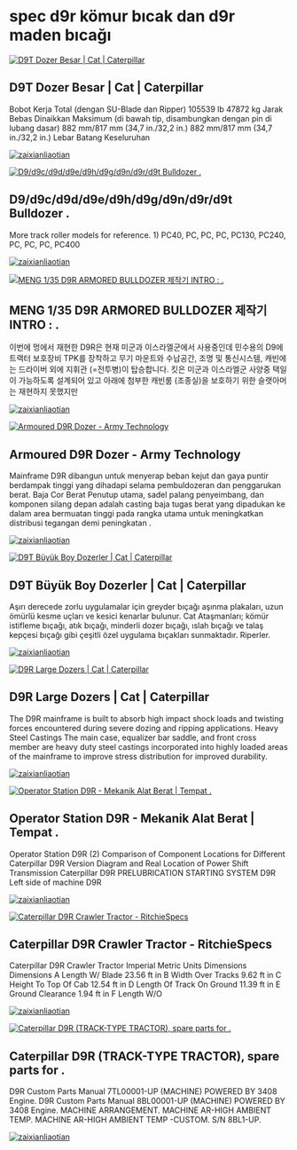 # spec d9r kömur bıcak dan d9r maden bıcağı
<a href="https://mnn.zoosnet.net/LR/Chatpre.aspx?id=MNN94995150&p=https://topgrinding.com/" target="_blank">![D9T Dozer Besar | Cat | Caterpillar](https://github.com/technlg/images/blob/main/20.jpg)</a>
## D9T Dozer Besar | Cat | Caterpillar
Bobot Kerja Total (dengan SU-Blade dan Ripper) 105539 lb 47872 kg Jarak Bebas Dinaikkan Maksimum (di bawah tip, disambungkan dengan pin di lubang dasar) 882 mm/817 mm (34,7 in./32,2 in.) 882 mm/817 mm (34,7 in./32,2 in.) Lebar Batang Keseluruhan
<a href="https://mnn.zoosnet.net/LR/Chatpre.aspx?id=MNN94995150&p=https://topgrinding.com/" target="_blank"><img src="https://github.com/technlg/images/raw/main/chat11.jpg" alt="zaixianliaotian"/></a><a href="//whatsapp.shibangsoft.com/WhatsApp.php" ><img src="https://github.com/technlg/images/raw/main/chat11.png" alt=""></a>
<a href="https://mnn.zoosnet.net/LR/Chatpre.aspx?id=MNN94995150&p=https://topgrinding.com/" target="_blank">![D9/d9c/d9d/d9e/d9h/d9g/d9n/d9r/d9t Bulldozer .](https://github.com/technlg/images/blob/main/22.jpg)</a>
## D9/d9c/d9d/d9e/d9h/d9g/d9n/d9r/d9t Bulldozer .
More track roller models for reference. 1) PC40, PC, PC, PC, PC130, PC240, PC, PC, PC, PC400 
<a href="https://mnn.zoosnet.net/LR/Chatpre.aspx?id=MNN94995150&p=https://topgrinding.com/" target="_blank"><img src="https://github.com/technlg/images/raw/main/chat11.jpg" alt="zaixianliaotian"/></a><a href="//whatsapp.shibangsoft.com/WhatsApp.php" ><img src="https://github.com/technlg/images/raw/main/chat11.png" alt=""></a>
<a href="https://mnn.zoosnet.net/LR/Chatpre.aspx?id=MNN94995150&p=https://topgrinding.com/" target="_blank">![MENG 1/35 D9R ARMORED BULLDOZER 제작기 INTRO : .](https://github.com/technlg/images/blob/main/51.jpg)</a>
## MENG 1/35 D9R ARMORED BULLDOZER 제작기 INTRO : .
이번에 멍에서 재현한 D9R은 현재 미군과 이스라엘군에서 사용중인데 민수용의 D9에 트랙터 보호장비 TPK를 장착하고 무기 마운트와 수납공간, 조명 및 통신시스템, 캐빈에는 드라이버 외에 지휘관 (=전투병)이 탑승합니다. 킷은 미군과 이스라엘군 사양중 택일이 가능하도록 설계되어 있고 아래에 첨부한 캐빈룸 (조종실)을 보호하기 위한 슬랫아머는 재현하지 못했지만 
<a href="https://mnn.zoosnet.net/LR/Chatpre.aspx?id=MNN94995150&p=https://topgrinding.com/" target="_blank"><img src="https://github.com/technlg/images/raw/main/chat11.jpg" alt="zaixianliaotian"/></a><a href="//whatsapp.shibangsoft.com/WhatsApp.php" ><img src="https://github.com/technlg/images/raw/main/chat11.png" alt=""></a>
<a href="https://mnn.zoosnet.net/LR/Chatpre.aspx?id=MNN94995150&p=https://topgrinding.com/" target="_blank">![Armoured D9R Dozer - Army Technology](https://github.com/technlg/images/blob/main/4.jpg)</a>
## Armoured D9R Dozer - Army Technology
Mainframe D9R dibangun untuk menyerap beban kejut dan gaya puntir berdampak tinggi yang dihadapi selama pembuldozeran dan penggarukan berat. Baja Cor Berat Penutup utama, sadel palang penyeimbang, dan komponen silang depan adalah casting baja tugas berat yang dipadukan ke dalam area bermuatan tinggi pada rangka utama untuk meningkatkan distribusi tegangan demi peningkatan .
<a href="https://mnn.zoosnet.net/LR/Chatpre.aspx?id=MNN94995150&p=https://topgrinding.com/" target="_blank"><img src="https://github.com/technlg/images/raw/main/chat11.jpg" alt="zaixianliaotian"/></a><a href="//whatsapp.shibangsoft.com/WhatsApp.php" ><img src="https://github.com/technlg/images/raw/main/chat11.png" alt=""></a>
<a href="https://mnn.zoosnet.net/LR/Chatpre.aspx?id=MNN94995150&p=https://topgrinding.com/" target="_blank">![D9T Büyük Boy Dozerler | Cat | Caterpillar](https://github.com/technlg/images/blob/main/61.jpg)</a>
## D9T Büyük Boy Dozerler | Cat | Caterpillar
Aşırı derecede zorlu uygulamalar için greyder bıçağı aşınma plakaları, uzun ömürlü kesme uçları ve kesici kenarlar bulunur. Cat Ataşmanları; kömür istifleme bıçağı, atık bıçağı, minderli dozer bıçağı, ıslah bıçağı ve talaş kepçesi bıçağı gibi çeşitli özel uygulama bıçakları sunmaktadır. Riperler.
<a href="https://mnn.zoosnet.net/LR/Chatpre.aspx?id=MNN94995150&p=https://topgrinding.com/" target="_blank"><img src="https://github.com/technlg/images/raw/main/chat11.jpg" alt="zaixianliaotian"/></a><a href="//whatsapp.shibangsoft.com/WhatsApp.php" ><img src="https://github.com/technlg/images/raw/main/chat11.png" alt=""></a>
<a href="https://mnn.zoosnet.net/LR/Chatpre.aspx?id=MNN94995150&p=https://topgrinding.com/" target="_blank">![D9R Large Dozers | Cat | Caterpillar](https://github.com/technlg/images/blob/main/56.jpg)</a>
## D9R Large Dozers | Cat | Caterpillar
The D9R mainframe is built to absorb high impact shock loads and twisting forces encountered during severe dozing and ripping applications. Heavy Steel Castings The main case, equalizer bar saddle, and front cross member are heavy duty steel castings incorporated into highly loaded areas of the mainframe to improve stress distribution for improved durability.
<a href="https://mnn.zoosnet.net/LR/Chatpre.aspx?id=MNN94995150&p=https://topgrinding.com/" target="_blank"><img src="https://github.com/technlg/images/raw/main/chat11.jpg" alt="zaixianliaotian"/></a><a href="//whatsapp.shibangsoft.com/WhatsApp.php" ><img src="https://github.com/technlg/images/raw/main/chat11.png" alt=""></a>
<a href="https://mnn.zoosnet.net/LR/Chatpre.aspx?id=MNN94995150&p=https://topgrinding.com/" target="_blank">![Operator Station D9R - Mekanik Alat Berat | Tempat .](https://github.com/technlg/images/blob/main/40.jpg)</a>
## Operator Station D9R - Mekanik Alat Berat | Tempat .
Operator Station D9R (2) Comparison of Component Locations for Different Caterpillar D9R Version Diagram and Real Location of Power Shift Transmission Caterpillar D9R PRELUBRICATION STARTING SYSTEM D9R Left side of machine D9R
<a href="https://mnn.zoosnet.net/LR/Chatpre.aspx?id=MNN94995150&p=https://topgrinding.com/" target="_blank"><img src="https://github.com/technlg/images/raw/main/chat11.jpg" alt="zaixianliaotian"/></a><a href="//whatsapp.shibangsoft.com/WhatsApp.php" ><img src="https://github.com/technlg/images/raw/main/chat11.png" alt=""></a>
<a href="https://mnn.zoosnet.net/LR/Chatpre.aspx?id=MNN94995150&p=https://topgrinding.com/" target="_blank">![Caterpillar D9R Crawler Tractor - RitchieSpecs](https://github.com/technlg/images/blob/main/17.jpg)</a>
## Caterpillar D9R Crawler Tractor - RitchieSpecs
Caterpillar D9R Crawler Tractor Imperial Metric Units Dimensions Dimensions A Length W/ Blade 23.56 ft in B Width Over Tracks 9.62 ft in C Height To Top Of Cab 12.54 ft in D Length Of Track On Ground 11.39 ft in E Ground Clearance 1.94 ft in F Length W/O 
<a href="https://mnn.zoosnet.net/LR/Chatpre.aspx?id=MNN94995150&p=https://topgrinding.com/" target="_blank"><img src="https://github.com/technlg/images/raw/main/chat11.jpg" alt="zaixianliaotian"/></a><a href="//whatsapp.shibangsoft.com/WhatsApp.php" ><img src="https://github.com/technlg/images/raw/main/chat11.png" alt=""></a>
<a href="https://mnn.zoosnet.net/LR/Chatpre.aspx?id=MNN94995150&p=https://topgrinding.com/" target="_blank">![Caterpillar D9R (TRACK-TYPE TRACTOR), spare parts for .](https://github.com/technlg/images/blob/main/29.jpg)</a>
## Caterpillar D9R (TRACK-TYPE TRACTOR), spare parts for .
D9R Custom Parts Manual 7TL00001-UP (MACHINE) POWERED BY 3408 Engine. D9R Custom Parts Manual 8BL00001-UP (MACHINE) POWERED BY 3408 Engine. MACHINE ARRANGEMENT. MACHINE AR-HIGH AMBIENT TEMP. MACHINE AR-HIGH AMBIENT TEMP -CUSTOM. S/N 8BL1-UP.
<a href="https://mnn.zoosnet.net/LR/Chatpre.aspx?id=MNN94995150&p=https://topgrinding.com/" target="_blank"><img src="https://github.com/technlg/images/raw/main/chat11.jpg" alt="zaixianliaotian"/></a><a href="//whatsapp.shibangsoft.com/WhatsApp.php" ><img src="https://github.com/technlg/images/raw/main/chat11.png" alt=""></a>
